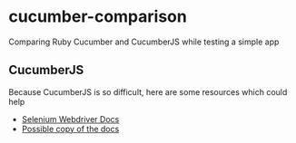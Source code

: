 # cucumber-comparison
Comparing Ruby Cucumber and CucumberJS while testing a simple app

## CucumberJS
Because CucumberJS is so difficult, here are some resources which could help
* [Selenium Webdriver Docs](http://seleniumhq.github.io/selenium/docs/api/javascript/)
* [Possible copy of the docs](http://selenium.googlecode.com/git/docs/api/javascript/source/lib/webdriver/webdriver.js.src.html)
